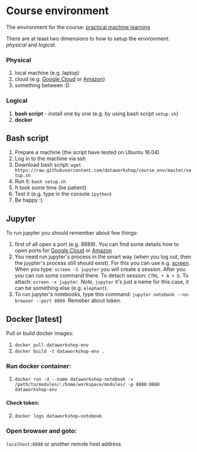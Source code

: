 # Course environment
The environment for the course: [practical machine learning](http://dataworkshop.eu)

There are at least two dimensions to how to setup the environment: *physical* and *logical*.


### Physical 
1. local machine (e.g. laptop)
2. cloud (e.g. [Google Cloud](https://github.com/dataworkshop/gcloud_setup) or [Amazon](https://github.com/dataworkshop/amazon_setup))
3. something between :D

### Logical
1. **bash script** - install one by one (e.g. by using bash script `setup.sh`)
2. **docker** 

## Bash script
1. Prepare a machine (the script have tested on Ubuntu 16.04)
2. Log in to the machine via ssh
3. Download bash script: `wget https://raw.githubusercontent.com/dataworkshop/course_env/master/setup.sh`
4. Run it: `bash setup.sh`
5. It took some time (be patient)
6. Test it (e.g. type in the console `ipython`)
7. Be happy :)

## Jupyter
To run jupyter you should remember about few things:
1. first of all open a port (e.g. 8889). You can find some details how to open ports for [Google Cloud](https://github.com/dataworkshop/gcloud_setup) or [Amazon](https://github.com/dataworkshop/amazon_setup)
2. You need run jupyter's process in the smart way (when you log out, then the juypter's process still should exist). For this you can use e.g. [screen](https://kb.iu.edu/d/acuy). When you type: `screen -S jupyter` you will create a session. After you you can run some command there. To detach session: `CTRL + A + D`. To attach: `screen -x jupyter`. *Note*, `jupyter` it's just a name for this case, it can be something else (e.g. `elephant`).
3. To run jupyter's notebooks, type this command: `jupyter notebook --no-browser --port 8889`. Remeber about token.


## Docker [latest]

Pull or build docker images:
1. `docker pull dataworkshop-env`
2. `docker build -t dataworkshop-env .`

### Run docker container:
1. `docker run -d --name dataworkshop-notebook -v /path/to/modules/:/home/workspace/modules/ -p 8888:8888 dataworkshop-env`

#### Check token:
2. `docker logs dataworkshop-notebook`

### Open browser and goto:
`localhost:8888` or another remote host address
